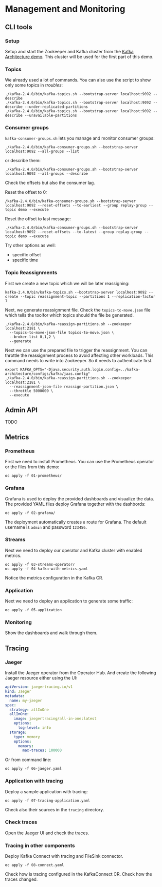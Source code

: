 # Management and Monitoring

## CLI tools

### Setup

Setup and start the Zookeeper and Kafka cluster from the [Kafka Architecture demo](../kafka-architecture/).
This cluster will be used for the first part of this demo. 

### Topics

We already used a lot of commands.
You can also use the script to show only some topics in _troubles_:

```
./kafka-2.4.0/bin/kafka-topics.sh --bootstrap-server localhost:9092 --describe
./kafka-2.4.0/bin/kafka-topics.sh --bootstrap-server localhost:9092 --describe --under-replicated-partitions
./kafka-2.4.0/bin/kafka-topics.sh --bootstrap-server localhost:9092 --describe --unavailable-partitions
```

### Consumer groups

`kafka-consumer-groups.sh` lets you manage and monitor consumer groups:

```
./kafka-2.4.0/bin/kafka-consumer-groups.sh --bootstrap-server localhost:9092 --all-groups --list
```

or describe them:

```
./kafka-2.4.0/bin/kafka-consumer-groups.sh --bootstrap-server localhost:9092 --all-groups --describe
```

Check the offsets but also the consumer lag.

Reset the offset to 0:

```
/kafka-2.4.0/bin/kafka-consumer-groups.sh --bootstrap-server localhost:9092 --reset-offsets --to-earliest --group replay-group --topic demo --execute
```

Reset the offset to last message:

```
./kafka-2.4.0/bin/kafka-consumer-groups.sh --bootstrap-server localhost:9092 --reset-offsets --to-latest --group replay-group --topic demo --execute
```

Try other options as well:
* specific offset
* specific time

### Topic Reassignments

First we create a new topic which we will be later reassigning:

```
kafka-2.4.0/bin/kafka-topics.sh --bootstrap-server localhost:9092 --create --topic reassignment-topic --partitions 1 --replication-factor 1
```

Next, we generate reassignment file.
Check the `topics-to-move.json` file which tells the toolfor which topics should the file be generated.

```
./kafka-2.4.0/bin/kafka-reassign-partitions.sh --zookeeper localhost:2181 \
  --topics-to-move-json-file topics-to-move.json \
  --broker-list 0,1,2 \
  --generate
```

Next we can use the prepared file to trigger the reassignment.
You can throttle the reassignment process to avoid affecting other workloads.
This command needs to write into Zookeeper.
So it needs to authenticate first.

```
export KAFKA_OPTS="-Djava.security.auth.login.config=../kafka-architecture/configs/kafka/jaas.config"
./kafka-2.4.0/bin/kafka-reassign-partitions.sh --zookeeper localhost:2181 \
  --reassignment-json-file reassign-partition.json \
  --throttle 5000000 \
  --execute
```

## Admin API

TODO

## Metrics

### Prometheus

First we need to install Prometheus.
You can use the Prometheus operator or the files from this demo:

```
oc apply -f 01-prometheus/
```

### Grafana

Grafana is used to deploy the provided dashboards and visualize the data.
The provided YAML files deploy Grafana together with the dashbords:

```
oc apply -f 02-grafana/
```

The deployment automatically creates a route for Grafana.
The default username is `admin` and password `123456`.

### Streams

Next we need to deploy our operator and Kafka cluster with enabled metrics.

```
oc apply -f 03-streams-operator/
oc apply -f 04-kafka-with-metrics.yaml
```

Notice the metrics configuration in the Kafka CR.

### Application

Next we need to deploy an application to generate some traffic:

```
oc apply -f 05-application
```

### Monitoring

Show the dashboards and walk through them.

## Tracing

### Jaeger

Install the Jaeger operator from the Operator Hub.
And create the following Jaeger resource either using the UI:

```yaml
apiVersion: jaegertracing.io/v1
kind: Jaeger
metadata:
  name: my-jaeger
spec:
  strategy: allInOne
  allInOne:
    image: jaegertracing/all-in-one:latest
    options:
      log-level: info
  storage:
    type: memory
    options:
      memory:
        max-traces: 100000
```

Or from command line:

```
oc apply -f 06-jaeger.yaml
```

### Application with tracing

Deploy a sample application with tracing:

```
oc apply -f 07-tracing-application.yaml
```

Check also their sources in the `tracing` directory.

### Check traces

Open the Jaeger UI and check the traces.

### Tracing in other components

Deploy Kafka Connect with tracing and FileSink connector.

```
oc apply -f 08-connect.yaml
```

Check how is tracing configured in the KafkaConnect CR.
Check how the traces changed.
